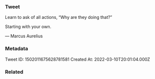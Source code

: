 ### Tweet
Learn to ask of all actions, “Why are they doing that?” 

Starting with your own. 

— Marcus Aurelius

### Metadata
Tweet ID: 1502011675628781581
Created At: 2022-03-10T20:01:04.000Z

### Related

